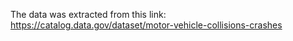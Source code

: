 The data was extracted from this link: 
https://catalog.data.gov/dataset/motor-vehicle-collisions-crashes
